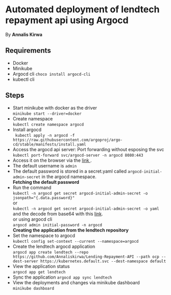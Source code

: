 # Automated deployment of lendtech repayment api using Argocd
By **Annalis Kirwa**

## Requirements
* Docker
* Minikube
* Argocd cli `choco install argocd-cli`
* kubectl cli

## Steps
* Start minikube with docker as the driver  
` minikube start --driver=docker `
* Create namespace  
` kubectl create namespace argocd `
* Install argocd   
` kubectl apply -n argocd -f https://raw.githubusercontent.com/argoproj/argo-cd/stable/manifests/install.yaml`
* Access the argocd api server: Port forwarding without esposing the svc  
`kubectl port-forward svc/argocd-server -n argocd 8080:443`  
* Access it on the browser via the <a href = "https://localhost:8080">link </a>.  
* The default username is `admin`
* The default password is stored in a secret.yaml called `argocd-initial-admin-secret` in the argocd namespace.  
**Fetching the default password**  
* Run the command  
`kubectl -n argocd get secret argocd-initial-admin-secret -o jsonpath="{.data.password}"`  
or  
`kubectl -n argocd get secret argocd-initial-admin-secret -o yaml`  
and the decode from base64 with this <a href = "https://www.base64encode.org/">link</a>.  
or using argocd cli  
`argocd admin initial-password -n argocd`  
**Creating the application from the lendtech repository**
* Set the namespace to argocd  
`kubectl config set-context --current --namespace=argocd`
* Create the lendtech argocd application  
`argocd app create lendtech --repo https://github.com/Annaliskirwa/Lending-Repayment-API --path ocp --dest-server https://kubernetes.default.svc --dest-namespace default`  
* View the application status  
`argocd app get lendtech`
* Sync the application
`argocd app sync lendtech`  
* View the deployments and changes via minikube dashboard  
`minikube dashboard`